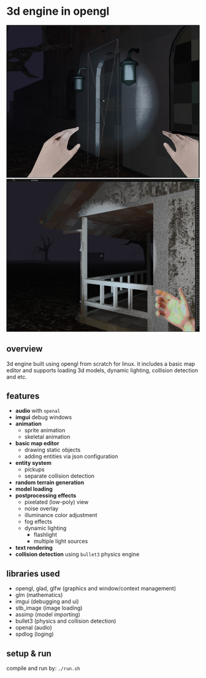 # 3d engine in opengl

![Screenshot 1](./media/screenshot.png) 
![Screenshot 2](./media/screenshot2.png)

## overview

3d engine built using opengl from scratch for linux. it includes a basic map editor and supports loading 3d models, dynamic lighting, collision detection and etc.

## features

- **audio** with `openal`
- **imgui** debug windows
- **animation**
    - sprite animation
    - skeletal animation
- **basic map editor**
  - drawing static objects
  - adding entities via json configuration
- **entity system**
  - pickups
  - separate collision detection
- **random terrain generation**
- **model loading**
- **postprocessing effects**
  - pixelated (low-poly) view
  - noise overlay
  - illuminance color adjustment
  - fog effects
  - dynamic lighting
    - flashlight
    - multiple light sources
- **text rendering**
- **collision detection** using `bullet3` physics engine

## libraries used

- opengl, glad, glfw (graphics and window/context management)
- glm (mathematics)
- imgui (debugging and ui)
- stb_image (image loading)
- assimp (model importing)
- bullet3 (physics and collision detection)
- openal (audio)
- spdlog (loging)

## setup & run
compile and run by: `./run.sh`

